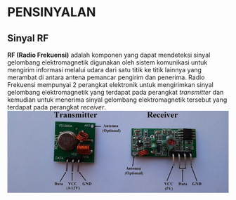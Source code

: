 # PENSINYALAN


## Sinyal RF
 **RF (Radio Frekuensi)** adalah komponen yang dapat mendeteksi sinyal
gelombang elektromagnetik digunakan oleh sistem komunikasi untuk mengirim
informasi melalui udara dari satu titik ke titik lainnya yang merambat di antara
antena pemancar pengirim dan penerima.
  Radio Frekuensi mempunyai 2 perangkat elektronik untuk mengirimkan
sinyal gelombang elektromagnetik yang terdapat pada perangkat _transmitter_ dan
kemudian untuk menerima sinyal gelombang elektromagnetik tersebut yang
terdapat pada perangkat _receiver_. 
![Image](RF.jpg)


